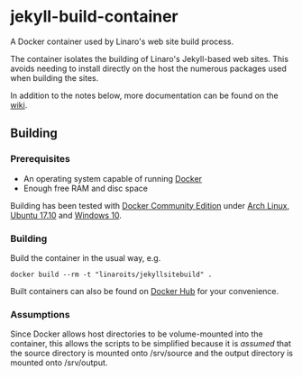 # jekyll-build-container
A Docker container used by Linaro's web site build process.

The container isolates the building of Linaro's Jekyll-based web sites. This avoids needing to install directly on the host the numerous packages used when building the sites.

In addition to the notes below, more documentation can be found on the [wiki](https://github.com/linaro-its/jekyll-build-container/wiki).

## Building
### Prerequisites

* An operating system capable of running [Docker](https://www.docker.com)
* Enough free RAM and disc space

Building has been tested with [Docker Community Edition](https://www.docker.com/community-edition#/download) under [Arch Linux](https://archlinux.org), [Ubuntu 17.10](https://www.ubuntu.com) and [Windows 10](https://www.microsoft.com/windows).

### Building
Build the container in the usual way, e.g.

`docker build --rm -t "linaroits/jekyllsitebuild" .`

Built containers can also be found on [Docker Hub](https://hub.docker.com/r/linaroits/jekyllsitebuild/tags/) for your convenience.

### Assumptions
Since Docker allows host directories to be volume-mounted into the container, this allows the scripts to be simplified because it is *assumed* that the source directory is mounted onto /srv/source and the output directory is mounted onto /srv/output.
